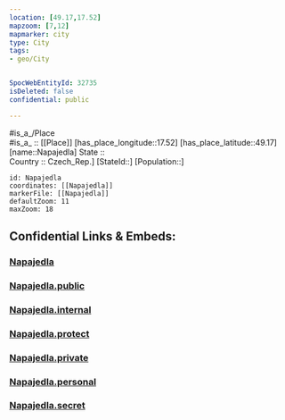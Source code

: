 ```yaml
---
location: [49.17,17.52] 
mapzoom: [7,12] 
mapmarker: city 
type: City
tags:
- geo/City


SpocWebEntityId: 32735
isDeleted: false
confidential: public

---
```

#is_a_/Place  
#is_a_ :: [[Place]] 
[has_place_longitude::17.52] 
[has_place_latitude::49.17] 
[name::Napajedla] 
State ::  
Country :: Czech_Rep.] 
[StateId::] 
[Population::] 



```leaflet
id: Napajedla
coordinates: [[Napajedla]] 
markerFile: [[Napajedla]] 
defaultZoom: 11 
maxZoom: 18
```


## Confidential Links & Embeds: 

### [Napajedla](/_Standards/Earth/Continent/Europe/Europe~Central/Czech_Republic/regions~Czech_Republic/Zlínský/City/Napajedla.md) 

### [Napajedla.public](/_public/Earth/Continent/Europe/Europe~Central/Czech_Republic/regions~Czech_Republic/Zlínský/City/Napajedla.public.md) 

### [Napajedla.internal](/_internal/Earth/Continent/Europe/Europe~Central/Czech_Republic/regions~Czech_Republic/Zlínský/City/Napajedla.internal.md) 

### [Napajedla.protect](/_protect/Earth/Continent/Europe/Europe~Central/Czech_Republic/regions~Czech_Republic/Zlínský/City/Napajedla.protect.md) 

### [Napajedla.private](/_private/Earth/Continent/Europe/Europe~Central/Czech_Republic/regions~Czech_Republic/Zlínský/City/Napajedla.private.md) 

### [Napajedla.personal](/_personal/Earth/Continent/Europe/Europe~Central/Czech_Republic/regions~Czech_Republic/Zlínský/City/Napajedla.personal.md) 

### [Napajedla.secret](/_secret/Earth/Continent/Europe/Europe~Central/Czech_Republic/regions~Czech_Republic/Zlínský/City/Napajedla.secret.md)

